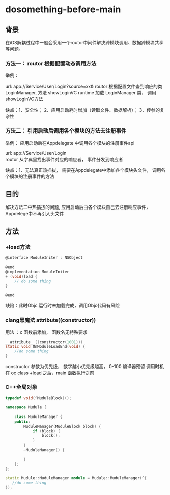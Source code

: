 # dosomething-before-main
## 背景

在iOS解耦过程中一般会采用一个routor中间件解决跨模块调用、数据跨模块共享等问题。

### 方法一： routor 根据配置动态调用方法

举例：

url: app://Service/User/Login?source=xx&
routor 根据配置文件查到响应的类 LoginManager, 方法 showLoginVC
runtime 加载 LoginManager 类， 调用showLoginVC方法

缺点：1、安全性； 2、应用启动耗时增加（读取文件、数据解析）； 3、传参的复杂性

### 方法二： 引用启动后调用各个模块的方法去注册事件

举例：
应用启动后在Appdelegate 中调用各个模块的注册事件api

url: app://Service/User/Login  
routor 从字典里找出事件对应的响应者， 事件分发到响应者

缺点：1、无法真正热插拔， 需要在Appdelegate中添加各个模块头文件， 调用各个模块的注册事件的方法

## 目的
解决方法二中热插拔的问题, 应用启动后由各个模块自己去注册响应事件，Appdelege中不再引入头文件

## 方法

### +load方法

```c
@interface ModuleIniter : NSObject

@end
@implementation ModuleIniter
+ (void)load {
    // do some thing
}

@end
```

缺陷：此时Objc 运行时未加载完成，调用Objc代码有风险

### clang黑魔法 __attribute__((constructor))

用法 ：c 函数前添加， 函数名无特殊要求

```c
__attribute__((constructor(1001)))
static void OnModuleLoadEnd(void) {
	//do some thing
}
```

constructor 参数为优先级， 数字越小优先级越高， 0-100 编译器预留
调用时机 在 oc class +load 之后，main 函数执行之前

### C++全局对象


```c++
typedef void(^MuduleBlock)();

namespace Mudule {
    
    class MuduleManager {
    public:
        MuduleManager(MuduleBlock block) {
            if (block) {
                block();
            }
        }
        ~MuduleManager() {
            
        }
    };
};

static Mudule::MuduleManager module = Mudule::MuduleManager(^{
   //do some thing
});
```

